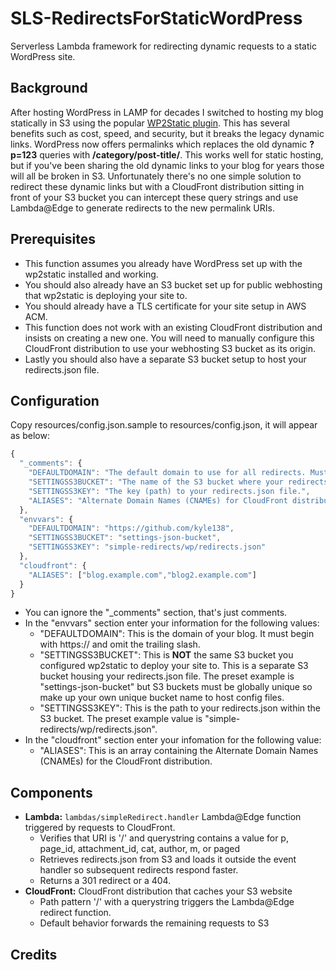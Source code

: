 # SLS-RedirectsForStaticWordPress
Serverless Lambda framework for redirecting dynamic requests to a static WordPress site. 

## Background
After hosting WordPress in LAMP for decades I switched to hosting my blog statically in S3 using the popular [WP2Static plugin](https://wp2static.com/). This has several benefits such as cost, speed, and security, but it breaks the legacy dynamic links. WordPress now offers permalinks which replaces the old dynamic **?p=123** queries with **/category/post-title/**. This works well for static hosting, but if you've been sharing the old dynamic links to your blog for years those will all be broken in S3. Unfortunately there's no one simple solution to redirect these dynamic links but with a CloudFront distribution sitting in front of your S3 bucket you can intercept these query strings and use Lambda@Edge to generate redirects to the new permalink URIs.

## Prerequisites
* This function assumes you already have WordPress set up with the wp2static installed and working.
* You should also already have an S3 bucket set up for public webhosting that wp2static is deploying your site to.
* You should already have a TLS certificate for your site setup in AWS ACM.
* This function does not work with an existing CloudFront distribution and insists on creating a new one. You will need to manually configure this CloudFront distribution to use your webhosting S3 bucket as its origin.
* Lastly you should also have a separate S3 bucket setup to host your redirects.json file. 

## Configuration
Copy resources/config.json.sample to resources/config.json, it will appear as below:
```javascript
{
  "_comments": {
    "DEFAULTDOMAIN": "The default domain to use for all redirects. Must begin with https:// and omit the trailing slash.",
    "SETTINGSS3BUCKET": "The name of the S3 bucket where your redirects.json is stored.",
    "SETTINGSS3KEY": "The key (path) to your redirects.json file.",
    "ALIASES": "Alternate Domain Names (CNAMEs) for CloudFront distribution."
  },
  "envvars": {
    "DEFAULTDOMAIN": "https://github.com/kyle138",
    "SETTINGSS3BUCKET": "settings-json-bucket",
    "SETTINGSS3KEY": "simple-redirects/wp/redirects.json"
  },
  "cloudfront": {
    "ALIASES": ["blog.example.com","blog2.example.com"]
  }
}
```
* You can ignore the "_comments" section, that's just comments.
* In the "envvars" section enter your information for the following values:
  * "DEFAULTDOMAIN": This is the domain of your blog. It must begin with https:// and omit the trailing slash.
  * "SETTINGSS3BUCKET": This is **NOT** the same S3 bucket you configured wp2static to deploy your site to. This is a separate S3 bucket housing your redirects.json file. The preset example is "settings-json-bucket" but S3 buckets must be globally unique so make up your own unique bucket name to host config files.
  * "SETTINGSS3KEY": This is the path to your redirects.json within the S3 bucket. The preset example value is "simple-redirects/wp/redirects.json".
* In the "cloudfront" section enter your infomation for the following value:
  * "ALIASES": This is an array containing the Alternate Domain Names (CNAMEs) for the CloudFront distribution.

## Components
- **Lambda:** ```lambdas/simpleRedirect.handler``` Lambda@Edge function triggered by requests to CloudFront.
  - Verifies that URI is '/' and querystring contains a value for p, page_id, attachment_id, cat, author, m, or paged
  - Retrieves redirects.json from S3 and loads it outside the event handler so subsequent redirects respond faster. 
  - Returns a 301 redirect or a 404.
- **CloudFront:** CloudFront distribution that caches your S3 website
  - Path pattern '/' with a querystring triggers the Lambda@Edge redirect function.
  - Default behavior forwards the remaining requests to S3

## Credits
